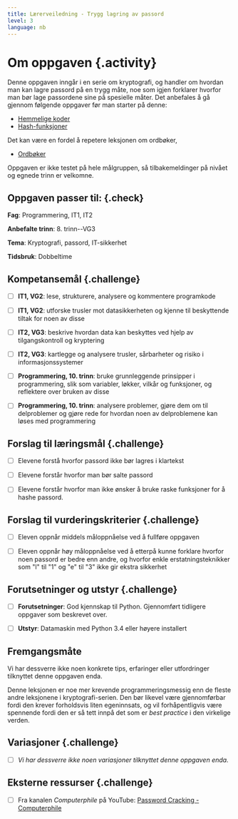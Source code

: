 ```yaml
---
title: Lærerveiledning - Trygg lagring av passord
level: 3
language: nb
---
```


# Om oppgaven {.activity}

Denne oppgaven inngår i en serie om kryptografi, og handler om hvordan
man kan lagre passord på en trygg måte, noe som igjen forklarer hvorfor
man bør lage passordene sine på spesielle måter. Det anbefales å gå
gjennom følgende oppgaver før man starter på denne:

- [Hemmelige koder](../hemmelige_koder/hemmelige_koder.html)
- [Hash-funksjoner](../hash-funksjoner/hash-funksjoner.html)

Det kan være en fordel å repetere leksjonen om ordbøker,

- [Ordbøker](../ordboeker/ordboeker.html)

Oppgaven er ikke testet på hele målgruppen, så tilbakemeldinger på nivået
og egnede trinn er velkomne.

## Oppgaven passer til: {.check}

__Fag__: Programmering, IT1, IT2

__Anbefalte trinn__: 8. trinn--VG3

__Tema__: Kryptografi, passord, IT-sikkerhet

__Tidsbruk__: Dobbeltime

## Kompetansemål {.challenge}

- [ ] __IT1, VG2__: lese, strukturere, analysere og kommentere programkode

- [ ] __IT1, VG2__: utforske trusler mot datasikkerheten og kjenne til
  beskyttende tiltak for noen av disse

- [ ] __IT2, VG3__: beskrive hvordan data kan beskyttes ved hjelp av
  tilgangskontroll og kryptering  

- [ ] __IT2, VG3__: kartlegge og analysere trusler, sårbarheter og risiko i
  informasjonssystemer  

- [ ] __Programmering, 10. trinn__: bruke grunnleggende prinsipper i
  programmering, slik som variabler, løkker, vilkår og funksjoner, og reflektere
   over bruken av disse

- [ ] __Programmering, 10. trinn__: analysere problemer, gjøre dem om til
  delproblemer og gjøre rede for hvordan noen av delproblemene kan løses med
  programmering

## Forslag til læringsmål {.challenge}

- [ ] Elevene forstå hvorfor passord ikke bør lagres i klartekst

- [ ] Elevene forstår hvorfor man bør salte passord

- [ ] Elevene forstår hvorfor man ikke ønsker å bruke raske funksjoner
      for å hashe passord.

## Forslag til vurderingskriterier {.challenge}

- [ ] Eleven oppnår middels måloppnåelse ved å fullføre oppgaven

- [ ] Eleven oppnår høy måloppnåelse ved å etterpå kunne forklare
      hvorfor noen passord er bedre enn andre, og hvorfor enkle
      erstatningsteknikker som "l" til "1" og "e" til "3" ikke gir
      ekstra sikkerhet

## Forutsetninger og utstyr {.challenge}

- [ ]  __Forutsetninger__: God kjennskap til Python. Gjennomført
       tidligere oppgaver som beskrevet over.

- [ ]  __Utstyr__: Datamaskin med Python 3.4 eller høyere installert

## Fremgangsmåte

Vi har dessverre ikke noen konkrete tips, erfaringer eller utfordringer
tilknyttet denne oppgaven enda.

Denne leksjonen er noe mer krevende programmeringsmessig enn de fleste
andre leksjonene i kryptografi-serien. Den bør likevel være gjennomførbar
fordi den krever forholdsvis liten egeninnsats, og vil forhåpentligvis
være spennende fordi den er så tett innpå det som er *best practice* i
den virkelige verden.

## Variasjoner {.challenge}

- [ ]  _Vi har dessverre ikke noen variasjoner tilknyttet denne oppgaven enda._

## Eksterne ressurser {.challenge}

- [ ] Fra kanalen *Computerphile* på YouTube: [Password Cracking - Computerphile](https://www.youtube.com/watch?v=7U-RbOKanYs)
